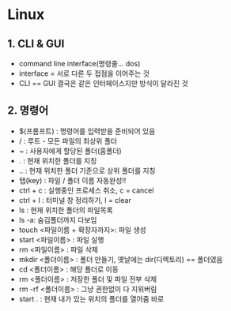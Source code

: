 # Linux

## 1. CLI & GUI

- command line interface(명령줄... dos)
- interface = 서로 다른 두 접점을 이어주는 것
- CLI == GUI 결국은 같은 인터페이스지만 방식이 달라진 것

## 2. 명령어

- $(프롬프트) : 명령어를 입력받을 준비되어 있음
- / : 루트 - 모든 파일의 최상위 폴더
- ~ : 사용자에게 할당된 폴더(홈폴더)
- . : 현재 위치한 폴더를 지칭
- .. : 현재 위치한 폴더 기준으로 상위 폴더를 지칭
- 탭(key) : 파일 / 폴더 이름 자동완성!!
- ctrl + c : 실행중인 프로세스 취소, c = cancel
- ctrl + l : 터미널 창 정리하기, l = clear
- ls : 현재 위치한 폴더의 파일목록
- ls -a: 숨김폴더까지 다보임
- touch <파일이름 + 확장자까지>: 파일 생성
- start <파일이름> : 파일 실행
- rm <파일이름> : 파일 삭제
- mkdir <폴더이름> : 폴더 만들기, 옛날에는 dir(디렉토리) == 폴더였음
- cd <폴더이름> : 해당 폴더로 이동
- rm <폴더이름> : 저장한 폴더 및 파일 전부 삭제
- rm -rf <폴더이름> : 그냥 권한없이 다 지워버림 
- start . : 현재 내가 있는 위치의 폴더를 열어줌 바로
